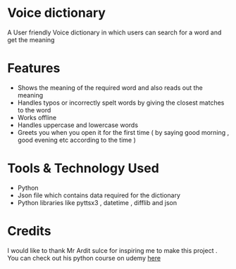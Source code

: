 # Voice dictionary

A User friendly Voice dictionary in which users can search for a word and get the meaning 
  
# Features

- Shows the meaning of the required word and also reads out the meaning 
- Handles typos or incorrectly spelt words by giving the closest matches to the word  
- Works offline
- Handles uppercase and lowercase words
- Greets you when you open it for the first time 
  ( by saying good morning , good evening etc according to the time )

# Tools & Technology Used

- Python
- Json file which contains data required for the dictionary
- Python libraries like pyttsx3 , datetime , difflib and json

# Credits

I would like to thank Mr Ardit sulce for inspiring me to make this project .
You can check out his python course on udemy [here](https://www.udemy.com/course/the-python-mega-course/)  
